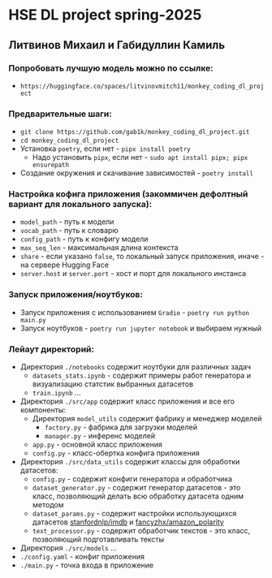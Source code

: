 # HSE DL project spring-2025
## Литвинов Михаил и Габидуллин Камиль

### Попробовать лучшую модель можно по ссылке:
- `https://huggingface.co/spaces/litvinovmitch11/monkey_coding_dl_project`

### Предварительные шаги:
- `git clone https://github.com/gab1k/monkey_coding_dl_project.git`
- `cd monkey_coding_dl_project`
- Установка `poetry`, если нет - `pipx install poetry`
  - Надо установить `pipx`, если нет - `sudo apt install pipx; pipx ensurepath`
- Создание окружения и скачивание зависимостей - `poetry install`

### Настройка кофига приложения (закоммичен дефолтный вариант для локального запуска):
- `model_path` - путь к модели 
- `vocab_path` - путь к словарю
- `config_path` - путь к конфигу модели
- `max_seq_len` - максимальная длина контекста
- `share` - если указано `false`, то локальный запуск приложения, иначе - на сервере Hugging Face
- `server.host` и `server.port` - хост и порт для локального инстанса

### Запуск приложения/ноутбуков:
- Запуск приложения с использованием `Gradio` - `poetry run python main.py`
- Запуск ноутбуков - `poetry run jupyter notebook` и выбираем нужный

### Лейаут директорий:
- Директория `./notebooks` содержит ноутбуки для различных задач
  - `datasets_stats.ipynb` - содержит примеры работ генератора и визуализацию статстик выбранных датасетов
  - `train.ipynb` ...
- Директория `./src/app` содержит класс приложения и все его компоненты:
  - Директория `model_utils` содержит фабрику и менеджер моделей
    - `factory.py` - фабрика для загрузки моделей
    - `manager.py` - инференс моделей
  - `app.py` - основной класс приложения
  - `config.py` - класс-обертка конфига приложения
- Директория `./src/data_utils` содержит классы для обработки датасетов:
  - `config.py` - содержит конфиги генератора и обработчика
  - `dataset_generator.py` - содержит генератор датасетов - это класс, позволяющий делать всю обработку датасета одним методом
  - `dataset_params.py` - содержит настройки использующихся датасетов [stanfordnlp/imdb](https://huggingface.co/datasets/stanfordnlp/imdb) и [fancyzhx/amazon_polarity](https://huggingface.co/datasets/fancyzhx/amazon_polarity)
  - `text_processor.py` - содержит обработчик текстов - это класс, позволяющий подготавливать тексты
- Директория `./src/models` ...
- `./config.yaml` - конфиг приложения
- `./main.py` - точка входа в приложение
